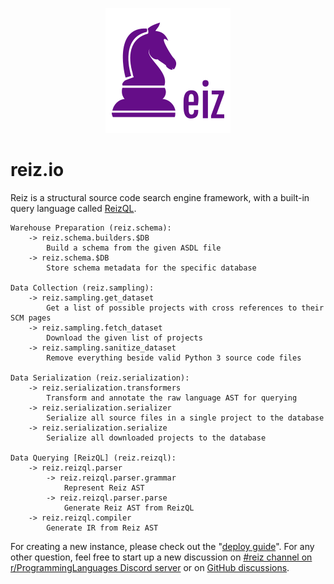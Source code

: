 <p align="center"><img src="https://github.com/reizio/reiz.io/blob/master/static/assets/reiz.png"></p>

# reiz.io

Reiz is a structural source code search engine framework,
with a built-in query language called [ReizQL](docs/reizql.md).

```
Warehouse Preparation (reiz.schema):
    -> reiz.schema.builders.$DB
        Build a schema from the given ASDL file
    -> reiz.schema.$DB
        Store schema metadata for the specific database

Data Collection (reiz.sampling):
    -> reiz.sampling.get_dataset
        Get a list of possible projects with cross references to their SCM pages
    -> reiz.sampling.fetch_dataset
        Download the given list of projects
    -> reiz.sampling.sanitize_dataset
        Remove everything beside valid Python 3 source code files

Data Serialization (reiz.serialization):
    -> reiz.serialization.transformers
        Transform and annotate the raw language AST for querying
    -> reiz.serialization.serializer
        Serialize all source files in a single project to the database
    -> reiz.serialization.serialize
        Serialize all downloaded projects to the database

Data Querying [ReizQL] (reiz.reizql):
    -> reiz.reizql.parser
        -> reiz.reizql.parser.grammar
            Represent Reiz AST
        -> reiz.reizql.parser.parse
            Generate Reiz AST from ReizQL
    -> reiz.reizql.compiler
        Generate IR from Reiz AST
```

For creating a new instance, please check out the "[deploy guide](docs/deploy_guide.md)". For any
other question, feel free to start up a new discussion on [#reiz channel on r/ProgrammingLanguages Discord server](https://discord.gg/r89x4EgZr4)
or on [GitHub discussions](https://github.com/reizio/reiz.io/discussions).
